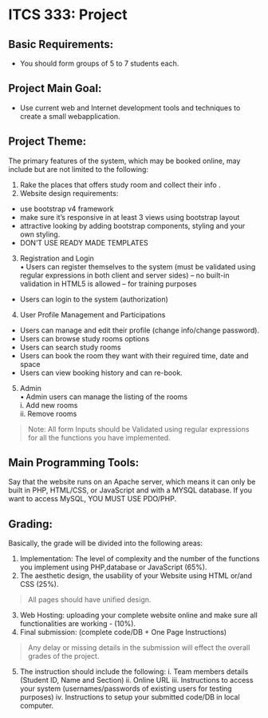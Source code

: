 # ITCS 333: Project

## Basic Requirements:
* You should form groups of 5 to 7 students each.

## Project Main Goal:
* Use current web and Internet development tools and techniques to create a small webapplication.

## Project Theme: 
The primary features of the system, which may be booked online, may include but are not limited to the following:
1. Rake the places that offers study room and collect their info .
2. Website design requirements: <br>
* use bootstrap v4 framework <br>
* make sure it’s responsive in at least 3 views using bootstrap layout <br>
* attractive looking by adding bootstrap components, styling and your
own styling. <br>
* DON’T USE READY MADE TEMPLATES <br>
3. Registration and Login <br>
• Users can register themselves to the system (must be validated using
regular expressions in both client and server sides) – no built-in
validation in HTML5 is allowed – for training purposes <br>
* Users can login to the system (authorization) <br>
4. User Profile Management and Participations <br>
* Users can manage and edit their profile (change info/change password). <br>
* Users can browse study rooms options <br>
* Users can search study rooms <br>
* Users can book the room they want with their reguired time, date and space <br>
* Users can view booking history and can re-book.  <br>
5. Admin <br>
• Admin users can manage the listing of the rooms <br>
i. Add new rooms <br>
ii. Remove rooms <br>
             
> Note: All form Inputs should be Validated using regular expressions for all the functions you have implemented.

## Main Programming Tools:
Say that the website runs on an Apache server, which means it can only be built in PHP, HTML/CSS, or JavaScript and with a MYSQL database. If you want to access MySQL, YOU MUST USE PDO/PHP.

## Grading:
Basically, the grade will be divided into the following areas:
1. Implementation: The level of complexity and the number of the functions you
implement using PHP,database or JavaScript (65%).
2. The aesthetic design, the usability of your Website using HTML or/and CSS
(25%). 
> All pages should have unified design.
3. Web Hosting: uploading your complete website online and make sure all
functionalities are working - (10%).
4. Final submission: (complete code/DB + One Page Instructions) 
> Any delay or missing details in the submission will effect the overall grades of the project.
5. The instruction should include the following:
i. Team members details (Student ID, Name and Section)
ii. Online URL
iii. Instructions to access your system (usernames/passwords of existing users for testing purposes)
iv. Instructions to setup your submitted code/DB in local computer.
